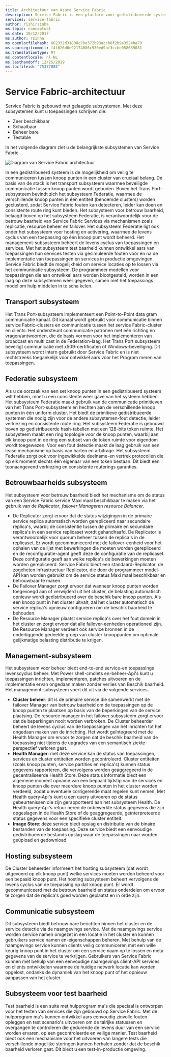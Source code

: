 ```yaml
---
title: Architectuur van Azure Service Fabric
description: Service Fabric is een platform voor gedistribueerde systemen dat wordt gebruikt voor het bouwen van schaal bare, betrouw bare en eenvoudig te beheren toepassingen voor de Cloud. In dit artikel wordt de architectuur van Service Fabric weer gegeven.
services: service-fabric
author: rishirsinha
ms.topic: conceptual
ms.date: 10/12/2017
ms.author: rsinha
ms.openlocfilehash: 862332d31808c7ba372b93accb8f2b9a3524ba79
ms.sourcegitcommit: f4f626d6e92174086c530ed9bf3ccbe058639081
ms.translationtype: MT
ms.contentlocale: nl-NL
ms.lasthandoff: 12/25/2019
ms.locfileid: "75377885"
---
```

# <a name="service-fabric-architecture"></a>Service Fabric-architectuur
Service Fabric is gebouwd met gelaagde subsystemen. Met deze subsystemen kunt u toepassingen schrijven die:

* Zeer beschikbaar
* Schaalbaar
* Beheer bare
* Testable

In het volgende diagram ziet u de belangrijkste subsystemen van Service Fabric.

![Diagram van Service Fabric architectuur](media/service-fabric-architecture/service-fabric-architecture.png)

In een gedistribueerd systeem is de mogelijkheid om veilig te communiceren tussen knoop punten in een cluster van cruciaal belang. De basis van de stack is het transport subsysteem waarmee beveiligde communicatie tussen knoop punten wordt geboden. Boven het Trans Port-subsysteem bevindt zich het subsysteem Federatie, waarmee de verschillende knoop punten in één entiteit (benoemde clusters) worden geclusterd, zodat Service Fabric fouten kan detecteren, leider kan doen en consistente route ring kunt bieden. Het subsysteem voor betrouw baarheid, belaagd boven op het subsysteem Federatie, is verantwoordelijk voor de betrouw baarheid van Service Fabric Services via mechanismen zoals replicatie, resource beheer en failover. Het subsysteem Federatie ligt ook onder het subsysteem voor hosting en activering, waarmee de levens cyclus van een toepassing op één knoop punt wordt beheerd. Het management-subsysteem beheert de levens cyclus van toepassingen en services. Met het subsysteem test baarheid kunnen ontwikkel aars van toepassingen hun services testen via gesimuleerde fouten vóór en na de implementatie van toepassingen en services in productie omgevingen. Service Fabric biedt de mogelijkheid om service locaties op te lossen via het communicatie subsysteem. De programmeer modellen voor toepassingen die aan ontwikkel aars worden blootgesteld, worden in een laag op deze subsystemen weer gegeven, samen met het toepassings model om hulp middelen in te scha kelen.

## <a name="transport-subsystem"></a>Transport subsysteem
Het Trans Port-subsysteem implementeert een Point-to-Point data gram communicatie kanaal. Dit kanaal wordt gebruikt voor communicatie binnen service Fabric-clusters en communicatie tussen het service Fabric-cluster en clients. Het ondersteunt communicatie patronen met één richting en vragen/antwoorden, die de basis vormen voor het implementeren van broadcast en multi cast in de Federation-laag. Het Trans Port subsysteem beveiligt communicatie met x509-certificaten of Windows-beveiliging. Dit subsysteem wordt intern gebruikt door Service Fabric en is niet rechtstreeks toegankelijk voor ontwikkel aars voor het Program meren van toepassingen.

## <a name="federation-subsystem"></a>Federatie subsysteem
Als u de oorzaak van een set knoop punten in een gedistribueerd systeem wilt hebben, moet u een consistente weer gave van het systeem hebben. Het subsysteem Federatie maakt gebruik van de communicatie primitieven van het Trans Port-subsysteem en hechten aan de verschillende knoop punten in één uniform cluster. Het biedt de primitieve gedistribueerde systemen die nodig zijn voor de andere subsystemen-fout detectie, leider verkiezing en consistente route ring. Het subsysteem Federatie is gebouwd boven op gedistribueerde hash-tabellen met een 128-bits token ruimte. Het subsysteem maakt een ring topologie voor de knoop punten, waarbij aan elk knoop punt in de ring een subset van de token ruimte voor eigendom wordt toegewezen. Voor een fout detectie maakt de laag gebruik van een lease mechanisme op basis van harten en arbitrage. Het subsysteem Federatie zorgt ook voor ingewikkelde deelname-en vertrek protocollen die op elk moment slechts één eigenaar van een token bestaan. Dit biedt een toonaangevend verkiezing en consistente routerings garanties.

## <a name="reliability-subsystem"></a>Betrouwbaarheids subsysteem
Het subsysteem voor betrouw baarheid biedt het mechanisme om de status van een Service Fabric service Maxi maal beschikbaar te maken via het gebruik van de *Replicator*, *failover Manager*en *resource Balancer*.

* De Replicator zorgt ervoor dat de status wijzigingen in de primaire service replica automatisch worden gerepliceerd naar secundaire replica's, waarbij de consistentie tussen de primaire en secundaire replica's in een service replicaset wordt gehandhaafd. De Replicator is verantwoordelijk voor quorum beheer tussen de replica's in de replicaset. Er wordt gecommuniceerd met de failover-eenheid voor het ophalen van de lijst met bewerkingen die moeten worden gerepliceerd en de reconfiguratie-agent geeft deze de configuratie van de replicaset. Deze configuratie geeft aan welke replica's de bewerkingen moeten worden gerepliceerd. Service Fabric biedt een standaard-Replicator, de zogeheten infrastructuur Replicator, die door de programmeer model-API kan worden gebruikt om de service status Maxi maal beschikbaar en betrouwbaar te maken.
* De Failover Manager zorgt ervoor dat wanneer knoop punten worden toegevoegd aan of verwijderd uit het cluster, de belasting automatisch opnieuw wordt gedistribueerd over de beschik bare knoop punten. Als een knoop punt in het cluster uitvalt, zal het cluster automatisch de service replica's opnieuw configureren om de beschik baarheid te behouden.
* De Resource Manager plaatst service replica's over het fout domein in het cluster en zorgt ervoor dat alle failover-eenheden operationeel zijn. De Resource Manager verdeelt ook service bronnen in de onderliggende gedeelde groep van cluster knooppunten om optimale gelijkmatige belasting distributie te krijgen.

## <a name="management-subsystem"></a>Management-subsysteem
Het subsysteem voor beheer biedt end-to-end service-en toepassings levenscyclus beheer. Met Power shell-cmdlets en-beheer-Api's kunt u toepassingen inrichten, implementeren, patches uitvoeren en de implementatie ervan ongedaan maken zonder verlies van Beschik baarheid. Het management-subsysteem voert dit uit via de volgende services.

* **Cluster beheer**: dit is de primaire service die samenwerkt met de failover Manager van betrouw baarheid om de toepassingen op de knoop punten te plaatsen op basis van de beperkingen van de service plaatsing. De resource manager in het failover subsysteem zorgt ervoor dat de beperkingen nooit worden verbroken. De Cluster beheerder beheert de levens cyclus van de toepassingen van het inrichten tot het ongedaan maken van de inrichting. Het wordt geïntegreerd met de Health Manager om ervoor te zorgen dat de beschik baarheid van de toepassing niet tijdens de upgrades van een semantisch ziekte perspectief verloren gaat.
* **Health Manager**: met deze service kan de status van toepassingen, services en cluster entiteiten worden gecontroleerd. Cluster entiteiten (zoals knoop punten, service partities en replica's) kunnen status gegevens rapporteren, die vervolgens worden geaggregeerd in de gecentraliseerde Health Store. Deze status informatie biedt een algemene moment opname van een bepaald tijdstip van de services en knoop punten die over meerdere knoop punten in het cluster worden verdeeld, zodat u eventuele corrigerende maat regelen kunt nemen. Met Health query-Api's kunt u een query uitvoeren op de status gebeurtenissen die zijn gerapporteerd aan het subsysteem Health. De Health query-Api's retour neren de onbewerkte status gegevens die zijn opgeslagen in de Health Store of de geaggregeerde, geïnterpreteerde status gegevens voor een specifieke cluster entiteit.
* **Image Store**: deze service biedt opslag en distributie van de binaire bestanden van de toepassing. Deze service biedt een eenvoudige gedistribueerde bestands opslag waar de toepassingen naar worden geüpload en gedownload.

## <a name="hosting-subsystem"></a>Hosting subsysteem
De Cluster beheerder informeert het hosting subsysteem (dat wordt uitgevoerd op elk knoop punt) welke services moeten worden beheerd voor een bepaald knoop punt. Het hosting subsysteem beheert vervolgens de levens cyclus van de toepassing op dat knoop punt. Er wordt gecommuniceerd met de betrouw baarheid en status onderdelen om ervoor te zorgen dat de replica's goed worden geplaatst en in orde zijn.

## <a name="communication-subsystem"></a>Communicatie subsysteem
Dit subsysteem biedt betrouw bare berichten binnen het cluster en de service detectie via de naamgevings service. Met de naamgevings service worden service namen omgezet in een locatie in het cluster en kunnen gebruikers service namen en-eigenschappen beheren. Met behulp van de naamgevings service kunnen clients veilig communiceren met een wille keurig knoop punt in het cluster om een service naam op te lossen en meta gegevens van de service te verkrijgen. Gebruikers van Service Fabric kunnen met behulp van een eenvoudige naamgevings client-API services en clients ontwikkelen waarmee de huidige netwerk locatie kan worden opgelost, ondanks de dynamiek van het knoop punt of het opnieuw aanpassen van het cluster.

## <a name="testability-subsystem"></a>Subsysteem voor test baarheid
Test baarheid is een suite met hulpprogram ma's die speciaal is ontworpen voor het testen van services die zijn gebouwd op Service Fabric. Met de hulpprogram ma's kunnen ontwikkel aars eenvoudig zinvolle fouten opleggen en test scenario's uitvoeren om de talrijke statussen en overgangen te controleren die gedurende de levens duur van een service worden ervaren, op een gecontroleerde en veilige manier. Test baarheid biedt ook een mechanisme voor het uitvoeren van langere tests die verschillende mogelijke storingen kunnen herhalen zonder dat de beschik baarheid verloren gaat. Dit biedt u een test-in-productie omgeving.

